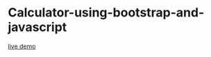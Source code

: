 # Calculator-using-bootstrap-and-javascript
<a href="https://rawcdn.githack.com/singhkaram/Calculator-using-bootstrap-and-javascript/717ce44ab58076cd4484e08edfba9475e2c3901d/Index.html">live demo</a>
